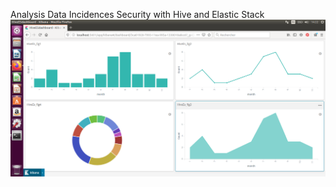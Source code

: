 Analysis Data Incidences Security with Hive and Elastic Stack
![alt text](https://github.com/Mgpm/HiveElasticProject/blob/master/hiveEsdashboard.png)

